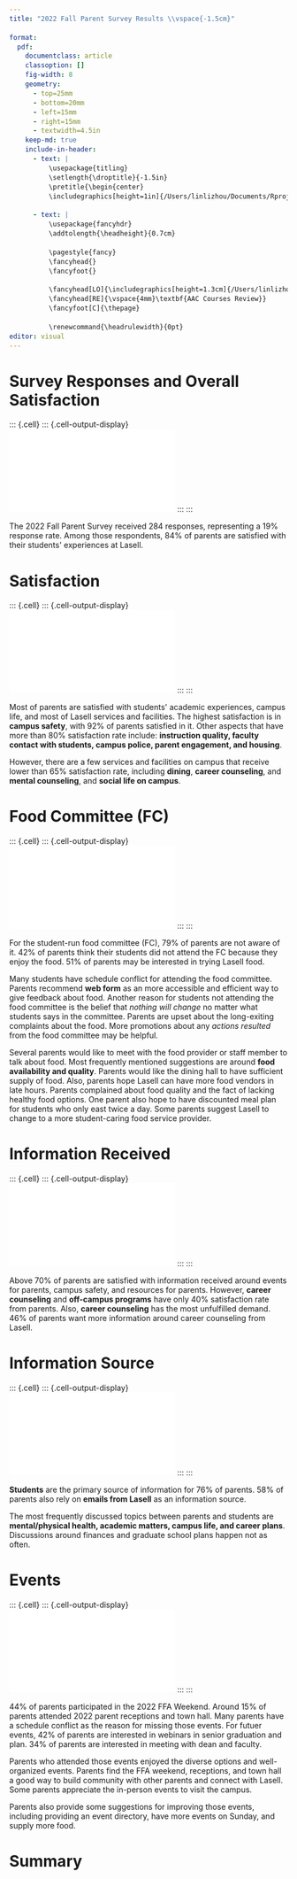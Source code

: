 ```yaml
---
title: "2022 Fall Parent Survey Results \\vspace{-1.5cm}"

format: 
  pdf:
    documentclass: article
    classoption: []
    fig-width: 8
    geometry:
      - top=25mm
      - bottom=20mm
      - left=15mm
      - right=15mm
      - textwidth=4.5in
    keep-md: true
    include-in-header:
      - text: |
          \usepackage{titling}
          \setlength{\droptitle}{-1.5in}
          \pretitle{\begin{center}
          \includegraphics[height=1in]{/Users/linlizhou/Documents/Rprojects/IR.png}\LARGE\\}

      - text: |
          \usepackage{fancyhdr}
          \addtolength{\headheight}{0.7cm}
    
          \pagestyle{fancy} 
          \fancyhead{}
          \fancyfoot{}
    
          \fancyhead[LO]{\includegraphics[height=1.3cm]{/Users/linlizhou/Documents/Rprojects/IR.png}}
          \fancyhead[RE]{\vspace{4mm}\textbf{AAC Courses Review}}
          \fancyfoot[C]{\thepage}
    
          \renewcommand{\headrulewidth}{0pt}
editor: visual
---
```






















# Survey Responses and Overall Satisfaction







::: {.cell}
::: {.cell-output-display}
![](ParentSurvey_files/figure-pdf/report_responserate.overall-1.pdf)
:::
:::


The 2022 Fall Parent Survey received 284 responses, representing a 19% response rate. Among those respondents, 84% of parents are satisfied with their students' experiences at Lasell.

# Satisfaction









::: {.cell}
::: {.cell-output-display}
![](ParentSurvey_files/figure-pdf/report_satis-1.pdf)
:::
:::


Most of parents are satisfied with students' academic experiences, campus life, and most of Lasell services and facilities. The highest satisfaction is in **campus safety**, with 92% of parents satisfied in it. Other aspects that have more than 80% satisfaction rate include: __instruction quality, faculty contact with students, campus police, parent engagement, and housing__.

However, there are a few services and facilities on campus that receive lower than 65% satisfaction rate, including __dining__, __career counseling__, and __mental counseling__, and __social life on campus__.







# Food Committee (FC)








::: {.cell}
::: {.cell-output-display}
![](ParentSurvey_files/figure-pdf/report_fd-1.pdf)
:::
:::


For the student-run food committee (FC), 79% of parents are not aware of it. 42% of parents think their students did not attend the FC because they enjoy the food. 51% of parents may be interested in trying Lasell food. 





Many students have schedule conflict for attending the food committee. Parents recommend __web form__ as an more accessible and efficient way to give feedback about food. Another reason for students not attending the food committee is the belief that _nothing will change_ no matter what students says in the committee. Parents are upset about the long-exiting complaints about the food. More promotions about any _actions resulted_ from the food committee may be helpful. 

Several parents would like to meet with the food provider or staff member to talk about food. Most frequently mentioned suggestions are around __food availability and quality__. Parents would like the dining hall to have sufficient supply of food. Also, parents hope Lasell can have more food vendors in late hours. Parents complained about food quality and the fact of lacking healthy food options. One parent also hope to have discounted meal plan for students who only east twice a day. Some parents suggest Lasell to change to a more student-caring food service provider. 


# Information Received









::: {.cell}
::: {.cell-output-display}
![](ParentSurvey_files/figure-pdf/report_info.recv-1.pdf)
:::
:::


Above 70% of parents are satisfied with information received around events for parents, campus safety, and resources for parents. However, **career counseling** and **off-campus programs** have only 40% satisfaction rate from parents. Also, **career counseling** has the most unfulfilled demand. 46% of parents want more information around career counseling from Lasell.







# Information Source


::: {.cell}
::: {.cell-output-display}
![](ParentSurvey_files/figure-pdf/report_inforely.conv-1.pdf)
:::
:::


**Students** are the primary source of information for 76% of parents. 58% of parents also rely on **emails from Lasell** as an information source. 

The most frequently discussed topics between parents and students are **mental/physical health, academic matters, campus life, and career plans**. Discussions around finances and graduate school plans happen not as often. 

# Events






::: {.cell}
::: {.cell-output-display}
![](ParentSurvey_files/figure-pdf/report_event-1.pdf)
:::
:::




44% of parents participated in the 2022 FFA Weekend. Around 15% of parents attended 2022 parent receptions and town hall. Many parents have a schedule conflict as the reason for missing those events. For futuer events, 42% of parents are interested in webinars in senior graduation and plan. 34% of parents are interested in meeting with dean and faculty.

Parents who attended those events enjoyed the diverse options and well-organized events. Parents find the FFA weekend, receptions, and town hall a good way to build community with other parents and connect with Lasell. Some parents appreciate the in-person events to visit the campus. 

Parents also provide some suggestions for improving those events, including providing an event directory, have more events on Sunday, and supply more food. 

# Summary
